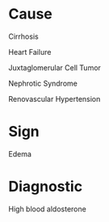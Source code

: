 # Cause

Cirrhosis

Heart Failure

Juxtaglomerular Cell Tumor

Nephrotic Syndrome

Renovascular Hypertension

# Sign

Edema

# Diagnostic

High blood aldosterone
